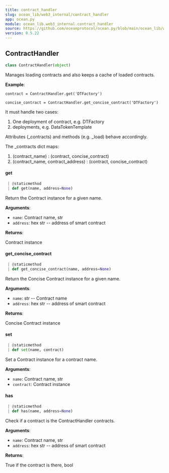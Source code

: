 ```yaml
---
title: contract_handler
slug: ocean_lib/web3_internal/contract_handler
app: ocean.py
module: ocean_lib.web3_internal.contract_handler
source: https://github.com/oceanprotocol/ocean.py/blob/main/ocean_lib/web3_internal/contract_handler.py
version: 0.5.22
---
```

## ContractHandler

```python
class ContractHandler(object)
```

Manages loading contracts and also keeps a cache of loaded contracts.

**Example**:

  `contract = ContractHandler.get('DTFactory')`
  
  `concise_contract = ContractHandler.get_concise_contract('DTFactory')`
  
  It must handle two cases:
  1. One deployment of contract, e.g. DTFactory
  2. deployments, e.g. DataTokenTemplate
  
  Attributes (_contracts) and methods (e.g. _load) behave accordingly.
  
  The _contracts dict maps:
  1. (contract_name)                   : (contract, concise_contract)
  2. (contract_name, contract_address) : (contract, concise_contract)

#### get

```python
 | @staticmethod
 | def get(name, address=None)
```

Return the Contract instance for a given name.

**Arguments**:

- `name`: Contract name, str
- `address`: hex str -- address of smart contract

**Returns**:

Contract instance

#### get\_concise\_contract

```python
 | @staticmethod
 | def get_concise_contract(name, address=None)
```

Return the Concise Contract instance for a given name.

**Arguments**:

- `name`: str -- Contract name
- `address`: hex str -- address of smart contract

**Returns**:

Concise Contract instance

#### set

```python
 | @staticmethod
 | def set(name, contract)
```

Set a Contract instance for a contract name.

**Arguments**:

- `name`: Contract name, str
- `contract`: Contract instance

#### has

```python
 | @staticmethod
 | def has(name, address=None)
```

Check if a contract is the ContractHandler contracts.

**Arguments**:

- `name`: Contract name, str
- `address`: hex str -- address of smart contract

**Returns**:

True if the contract is there, bool

